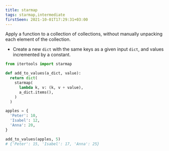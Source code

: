 ```yaml
---
title: starmap
tags: starmap,intermediate
firstSeen: 2021-10-01T17:29:31+03:00
---
```


Apply a function to a collection of collections, without manually unpacking each element of the collection.

- Create a new `dict` with the same keys as a given input `dict`, and values incremented by a constant.

```py
from itertools import starmap

def add_to_values(a_dict, value): 
  return dict(
    starmap(
      lambda k, v: (k, v + value),
      a_dict.items(),
    )
  )
```

```py
apples = {
  'Peter': 10,
  'Isabel': 12,
  'Anna': 20,
}

add_to_values(apples, 5)
# {'Peter': 15, 'Isabel': 17, 'Anna': 25}
```
